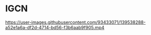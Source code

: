 # IGCN



https://user-images.githubusercontent.com/93433071/139538288-a52e1a6a-df2d-4714-bd56-f3b6aab9f905.mp4

